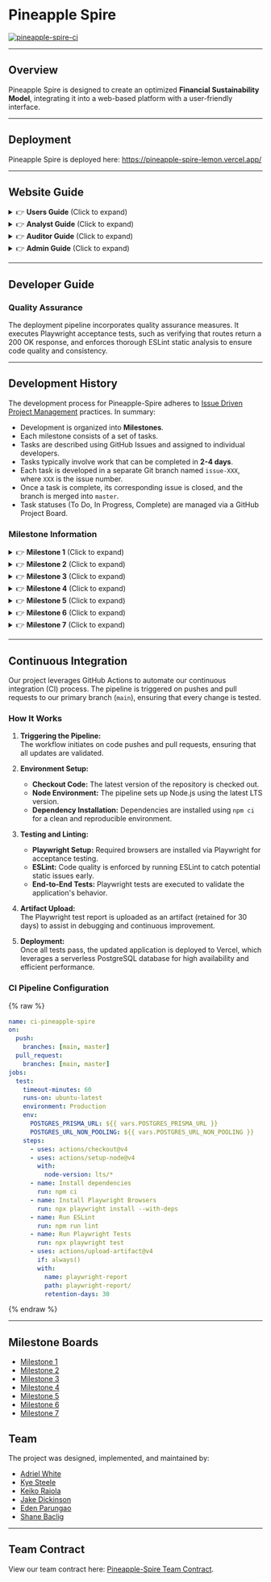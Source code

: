 # Pineapple Spire

[![pineapple-spire-ci](https://github.com/pineapple-spire/pineapple-spire/actions/workflows/ci.yml/badge.svg)](https://github.com/pineapple-spire/pineapple-spire/actions/workflows/ci.yml)

---

## Overview

Pineapple Spire is designed to create an optimized **Financial Sustainability Model**, integrating it into a web-based platform with a user-friendly interface.

---

## Deployment

Pineapple Spire is deployed here: https://pineapple-spire-lemon.vercel.app/ 

---

## Website Guide

<details>
  <summary>👉 <strong>Users Guide</strong> (Click to expand)</summary>

  <p>This section provides a walkthrough of the Pineapple Spire user interface and its capabilities.</p>

  <h3>Landing Page</h3>

  <p>When users first arrive to Pineapple Spire, they must login into their account in order to use any financial modeling tools.</p>

  <img src="images/user-guide/landing-page-no-login.png" alt="Landing Page no login" width="600px">


  <p>After users login, they will be able to use the fiscal sustainability model and the stress test tools as seen in the image below.</p>

  <img src="images/user-guide/landing-page-user-login.png" alt="Landing Page user login" width="600px">

  <h3>Sign In</h3>

  <p>To sign in, when users are on the landing page, they can click on the "Login" button located on the top right of the landing page, then click on "Sign In."</p>

  <img src="images/user-guide/user-sign-in.png" alt="Landing Page user login" width="600px">

  <p>After users click on "Sign In", it will take them to the sign in page which then they can enter their email and password for Pineapple Spire, then click on the "Sign In" button located below the email and password input.</p>

  <img src="images/user-guide/user-sign-in-page.png" alt="Landing Page user login" width="600px">  

  <h3>Sign Out</h3>

  <p>To sign out, users can click on the top right where they see their email and click "Sign Out."</p>

  <img src="images/user-guide/user-sign-out.png" alt="Sign out button" width="600px">

  <p>Then they will be presented with the option to either sign out for sure or to cancel their decision. To sign out, users can click on the left button, "Yes! Sign out." or to cancel, users can click on the right button, "Cancel."</p>

  <img src="images/user-guide/user-sign-out-confirm.png" alt="Sign out confirmation page" width="600px">

  <h3>Sign Up</h3>

  <p>If users need to make an account, from the landing page, they can click on the login button located on the top right, then click on "Sign Up" and it will take them to the sign up page. Here, users can put in their first and last name, email, username, password and then confirming their password.</p>

  <img src="images/user-guide/sign-up.png" alt="Sign up page" width="600px">

  <p>Users can also access the sign up page through the sign in page underneath the sign in button.</p>

  <img src="images/user-guide/user-sign-in-page.png" alt="Sign up page" width="600px">

  <h3>Change Password</h3>

  <p>The user is able to change their account password by clicking on their email located on the top right of the page and then clicking on the "Change Password" button.

  From there, the change password page is shown and the user will be able to change their password from there.</p>

  <img src="images/user-guide/change-password.png" alt="Change password page" width="600px">

  <h3>Financial Sustainability Model</h3>

  <p>Users can view the financial sustainability model. For each stress test, they can pick what version of the stress test they want to see and also pick how many years they want to forecast. To see the years the do not fit on the table, the user can click the next or previous buttons.</p>

  <img src="images/user-guide/sm-page.png" alt="Financial Sustainability Modal page" width="600px">

  <h3>Stress Tests Editor</h3>

  <p>Users can view the stress tests editor page. They will be able to forecast five different stress tests scenarios.

  Each scenario have different value inputs that the user can change to fit what they want to forecast.

  To view the different stress test options, the user can click on the "Stress Test 1" button and change to see other stress tests and even their custom stress tests.

  To save any changed values, the user can click on "Save Scenario" and any changes will be displayed in the graphs, tables, and the sustainability model page as well.</p>

  <img src="images/user-guide/stress-test-page.png" alt="Financial Sustainability Modal page" width="600px">

  <p>Each stress test page will also show a graph and table that will forecast the stress effects.</p>

  <img src="images/user-guide/stress-test-graphs-tables.png" alt="Financial Sustainability Modal page" width="600px">

  <p>Each stress test page will also have the option to show the residual effects.</p>

  <img src="images/user-guide/stress-test-residual.png" alt="Financial Sustainability Modal page" width="600px">

</details>

<details>
  <summary>👉 <strong>Analyst Guide</strong> (Click to expand)</summary>

  <p>This section provides a walkthrough of the Pineapple Spire analyst interface and its capabilities.

  The analyst has the same capabilities as the user with aditional features.</p>

  <h3>Financial Compilation Page</h3>

  <p>The analyst is able to use the financial compilation page. The financial compilation page features a x-year ($x \in [1, 99]$) forecast output of various financial information. Users are able to calculate their x-year forecast by choosing if they want to view their data using the average of the past three years information or use a percent multiplier from 0-100%.

  The user is able to toggle between the table view or a graph view for each financial category.

  The user is also able to choose what financial category to look at by checking on and off the boxes located on the top of the page. Users are also able to toggle on and off the heatmap.

  The user is also able to save these changes to the financial compilation page and these changes will be reflected on the sustainability model page.</p>

  <img src="images/user-guide/fc-page.png" alt="Financial Compilation page" width="600px">

  <img src="images/M7/fc-graphs.png" alt="Financial Compilation Page" width="600px">

  <h3>View Audit Data</h3>

  <p>The analyst is able to view the audited data but unable to edit the data.</p>

  <img src="images/user-guide/view-audit-data.png" alt="Viewing audited data" width="600px">

  <h3>Support Requests</h3>

  <p>The analyst is able to view support requests. They would be able to view contact messages and reported problems.

  Once these problems and messages have been addressed, the user can archive the tickets or mark them as resolved.</p>

  <img src="images/user-guide/support-requests.png" alt="Viewing audited data" width="600px">

</details>

<details>
  <summary>👉 <strong>Auditor Guide</strong> (Click to expand)</summary>

  <p>This section provides a walkthrough of the Pineapple Spire auditor interface and its capabilities.

  The auditor has the same capabilities as the user and analyst, minus the ability to view support requests. However, they are able to view and edit audited data.

  The auditor is able to view the audit data page and edit any values as needed, then save the changes.</p>

  <img src="images/user-guide/auditor-page.png" alt="Viewing audited page" width="600px">

</details>

<details>
  <summary>👉 <strong>Admin Guide</strong> (Click to expand)</summary>

  <p>This section provides a walkthrough of the Pineapple Spire admin interface and its capabilities.

  The admin has the same capabilities as the user and analyst with additional features.</p>

  <h3>Admin Page</h3>

  <p>The admin is able to view the admin page where they can see all registered users. The admin is able to change the users role or delete the users account.</p>

  <img src="images/user-guide/admin-page.png" alt="Admin page" width="600px">

</details>

---

## Developer Guide

### Quality Assurance

The deployment pipeline incorporates quality assurance measures. It executes Playwright acceptance tests, such as verifying that routes return a 200 OK response, and enforces thorough ESLint static analysis to ensure code quality and consistency.

---

## Development History

The development process for Pineapple-Spire adheres to [Issue Driven Project Management](https://courses.ics.hawaii.edu/ics414s25/modules/project-management/) practices. In summary:

- Development is organized into **Milestones**.
- Each milestone consists of a set of tasks.
- Tasks are described using GitHub Issues and assigned to individual developers.
- Tasks typically involve work that can be completed in **2-4 days**.
- Each task is developed in a separate Git branch named `issue-XXX`, where `XXX` is the issue number.
- Once a task is complete, its corresponding issue is closed, and the branch is merged into `master`.
- Task statuses (To Do, In Progress, Complete) are managed via a GitHub Project Board.

### Milestone Information

<details>
  <summary>👉 <strong>Milestone 1</strong> (Click to expand)</summary>
  <p><a href="https://github.com/orgs/pineapple-spire/projects/1">Milestone 1 Project Board</a></p>
  
  <h3>Landing Page</h3>
  <img src="images/Spire Homepage.png" alt="Landing Page" width="600px">
  
  <h3>Sign In Page</h3>
  <img src="images/Sign-In-Page.png" alt="Sign In Page" width="600px">
  
  <h3>Sign Up Page</h3>
  <img src="images/Sign-Up-Page.png" alt="Sign Up Page" width="600px">
  
  <h3>Financial Compilation Pages</h3>
  <h4>Income Statement Page</h4>
  <img src="images/fc-income-statement-page.png" alt="Financial Compilation Income Statement Page" width="600px">
  
  <h4>Costs of Goods Page</h4>
  <img src="images/fc-costs-of-goods-page.png" alt="Financial Compilation Costs of Goods Page" width="600px">
  
  <h4>Operating Expenses Page</h4>
  <img src="images/fc-operating-expenses-page.png" alt="Financial Compilation Operating Expenses Page" width="600px">
  
  <h4>Assets Page</h4>
  <img src="images/fc-assets-page.png" alt="Financial Compilation Assets Page" width="600px">
  
  <h4>Liabilities and Equity Page</h4>
  <img src="images/fc-liabilities-equity-page.png" alt="Financial Compilation Liabilities and Equity Page" width="600px">
  
  <h3>Sustainability Model Page</h3>
  <img src="images/sustainability-model.png" alt="Sustainability Model Page" width="600px">
  
  <h3>Auditor Page</h3>
  <img src="images/Auditor%20Role%20Page%20Mockup.png" alt="Auditor Page" width="600px">
  
  <h3>Stress Test Tool Page</h3>
  <img src="images/Stress Test Tool Page.png" alt="Stress Test Tool" width="600px">
  
  <h3>Stress Test 1 Page</h3>
  <img src="images/stress-test-1.png" alt="Stress Test 1" width="600px">
  
  <h3>Stress Test 2 Page</h3>
  <img src="images/stress-test-2.png" alt="Stress Test 2" width="600px">
  
  <h3>Stress Test 3 Page</h3>
  <img src="images/stress-test-3.png" alt="Stress Test 3" width="600px">
  
  <h3>Stress Test 4 Page</h3>
  <img src="images/stress-test-4.png" alt="Stress Test 4" width="600px">
  
  <h3>Stress Test 5 Page</h3>
  <img src="images/stress-test-5.png" alt="Stress Test 5" width="600px">
</details>

<details>
  <summary>👉 <strong>Milestone 2</strong> (Click to expand)</summary>
  <p><a href="https://github.com/orgs/pineapple-spire/projects/2">Milestone 2 Project Board</a></p>
  
  <h3>Landing Page</h3>
  <img src="images/M2/Landing.png" alt="Landing Page" width="600px">
  
  <h3>Sign In Page</h3>
  <img src="images/M2/Signin.png" alt="Sign In Page" width="600px">
  
  <h3>Sign Up Page</h3>
  <img src="images/M2/Signup.png" alt="Sign Up Page" width="600px">
  
  <h3>About Page</h3>
  <img src="images/M2/About.png" alt="About Page" width="600px">
  
  <h3>Financial Compilation Page</h3>
  <img src="images/M2/FC.png" alt="Financial Compilation Page" width="600px">
  
  <h3>Fiscal Sustainability Model Page</h3>
  <img src="images/M2/FSM.png" alt="Fiscal Sustainability Model Page" width="600px">
  
  <h3>Stress Test Tool Page</h3>
  <img src="images/M2/Stress.png" alt="Stress Test Tool Page" width="600px">
</details>

<details>
  <summary>👉 <strong>Milestone 3</strong> (Click to expand)</summary>
  <p><a href="https://github.com/orgs/pineapple-spire/projects/3">Milestone 3 Project Board</a></p>
  
  <h3>Landing Page</h3>
  <img src="images/M3/Landing.png" alt="Landing Page" width="600px">
  
  <h3>Sign In Page</h3>
  <img src="images/M3/Signin.png" alt="Sign In Page" width="600px">
  
  <h3>Sign Up Page</h3>
  <img src="images/M3/Signup.png" alt="Sign Up Page" width="600px">
  
  <h3>About Page</h3>
  <img src="images/M3/About.png" alt="About Page" width="600px">
  
  <h3>Financial Compilation Page</h3>
  <img src="images/M3/FC.png" alt="Financial Compilation Page" width="600px">

  <h3>Financial Compilation Options</h3>
  <img src="images/M3/FCOptions.png" alt="Financial Compilation Options" width="600px">
  
  <h3>Fiscal Sustainability Model Page</h3>
  <img src="images/M3/FSM.png" alt="Fiscal Sustainability Model Page" width="600px">

  <h3>Stress Test Tool Options</h3>

  <h4>Stress Test 1</h4>
  <img src="images/M3/Stress1.png" alt="Stress Test 1" width="600px">

  <h4>Stress Test 2</h4>
  <img src="images/M3/Stress2.png" alt="Stress Test 2" width="600px">

  <h4>Stress Test 3</h4>
  <img src="images/M3/Stress3.png" alt="Stress Test 3" width="600px">

  <h4>Stress Test 4</h4>
  <img src="images/M3/Stress4.png" alt="Stress Test 4" width="600px">

  <h4>Stress Test 5</h4>
  <img src="images/M3/Stress5.png" alt="Stress Test 5" width="600px">

  <h3>Registered Users Page (Admin)</h3>
  <img src="images/M3/RegisteredUsers.png" alt="Registered Users Page (Admin)" width="600px">
</details>

<details>
  <summary>👉 <strong>Milestone 4</strong> (Click to expand)</summary>
  <p><a href="https://github.com/orgs/pineapple-spire/projects/5">Milestone 4 Project Board</a></p>
  
  <h3>Landing Page</h3>
  <img src="images/M4/landing.png" alt="Landing Page" width="600px">
  
  <h3>Sign In Page</h3>
  <img src="images/M4/signin.png" alt="Sign In Page" width="600px">
  
  <h3>Sign Up Page</h3>
  <img src="images/M4/signup.png" alt="Sign Up Page" width="600px">
  
  <h3>About Page</h3>
  <img src="images/M4/about.png" alt="About Page" width="600px">
  
  <h3>Financial Compilation Page</h3>
  <img src="images/M4/fc.png" alt="Financial Compilation Page" width="600px">
  
  <h3>Fiscal Sustainability Model Page</h3>
  <img src="images/M4/fsm.png" alt="Fiscal Sustainability Model Page" width="600px">

  <h3>Stress Test Tool Options</h3>

  <h4>Stress Test 1</h4>
  <div>
    <strong>Example 1</strong>
    <br/>
    <img src="images/M4/s1a.png" alt="Stress Test 1 (a)" width="600px">
  </div>
  <div>
    <strong>Example 2</strong>
    <br/>
    <img src="images/M4/s1b.png" alt="Stress Test 1 (b)" width="600px">
  </div>
  <h4>Stress Test 2</h4>
  <img src="images/M4/s2.png" alt="Stress Test 2" width="600px">

  <h4>Stress Test 3</h4>
  <img src="images/M4/s3.png" alt="Stress Test 3" width="600px">

  <h4>Stress Test 4</h4>
  <img src="images/M4/s4.png" alt="Stress Test 4" width="600px">

  <h4>Stress Test 5</h4>
  <img src="images/M4/s5.png" alt="Stress Test 5" width="600px">
</details>

<details>
  <summary>👉 <strong>Milestone 5</strong> (Click to expand)</summary>
  <p><a href="https://github.com/orgs/pineapple-spire/projects/7">Milestone 5 Project Board</a></p>
  
  <h3>Landing Page</h3>
  <h4>Unauthenticated</h4>
  <img src="images/M5/landing1.png" alt="Landing Page Unauth" width="600px">
  <h4>Authenticated</h4>
  <img src="images/M5/landing2.png" alt="Landing Page Auth" width="600px">
  
  <h3>Sign In Page</h3>
  <img src="images/M5/signin.png" alt="Sign In Page" width="600px">
  
  <h3>Sign Up Page</h3>
  <img src="images/M5/signup.png" alt="Sign Up Page" width="600px">
  
  <h3>About Page</h3>
  <img src="images/M5/about.png" alt="About Page" width="600px">

  <h3>Admin Page</h3>
  <img src="images/M5/admin.png" alt="Admin Page" width="600px">

  <h3>Audit Page</h3>
  <img src="images/M5/audit.png" alt="Audit Page" width="600px">
  
  <h3>Financial Compilation Page</h3>
  <img src="images/M5/fc.png" alt="Financial Compilation Page" width="600px">
  
  <h3>Fiscal Sustainability Model Page</h3>
  <img src="images/M5/fsm.png" alt="Fiscal Sustainability Model Page" width="600px">

  <h3>Contact Us Page</h3>
  <img src="images/M5/contact.png" alt="Contact Page" width="600px">

  <h3>Report A Problem Page</h3>
  <img src="images/M5/report.png" alt="Report Page" width="600px">

  <h3>Stress Test Tool Options</h3>
  <img src="images/M5/stress.png" alt="Contact Page" width="600px">
</details>


<details>
  <summary>👉 <strong>Milestone 6</strong> (Click to expand)</summary>
  <p><a href="https://github.com/orgs/pineapple-spire/projects/8">Milestone 6 Project Board</a></p>
  
  <h3>Landing Page</h3>
  <img src="images/M6/landing.png" alt="Landing Page Unauth" width="600px">
  
  <h3>Sign In Page</h3>
  <img src="images/M6/signin.png" alt="Sign In Page" width="600px">
  
  <h3>Sign Up Page</h3>
  <img src="images/M6/signup.png" alt="Sign Up Page" width="600px">

  <h3>Change Password</h3>
  <img src="images/M6/change.png" alt="Change Pwd Page" width="600px">

  <h3>Admin Page</h3>
  <img src="images/M6/admin.png" alt="Admin Page" width="600px">

  <h3>Audit Page</h3>
  <img src="images/M6/audit.png" alt="Audit Page" width="600px">
  
  <h3>Financial Compilation Page</h3>
  <img src="images/M6/fc.png" alt="Financial Compilation Page" width="600px">
  
  <h3>Fiscal Sustainability Model Page</h3>
  <img src="images/M6/fsm.png" alt="Fiscal Sustainability Model Page" width="600px">

  <h3>Contact Us Page</h3>
  <img src="images/M6/contact.png" alt="Contact Page" width="600px">

  <h3>Report A Problem Page</h3>
  <img src="images/M6/report.png" alt="Report Page" width="600px">

  <h3>Stress Test Tool Options</h3>
  <img src="images/M6/stress.png" alt="Contact Page" width="600px">
</details>

<details>
  <summary>👉 <strong>Milestone 7</strong> (Click to expand)</summary>
  <p><a href="https://github.com/orgs/pineapple-spire/projects/9">Milestone 7 Project Board</a></p>
  
  <h3>Landing Page</h3>
  <img src="images/M7/landing-page-user-login.png" alt="Landing Page" width="600px">
  
  <h3>Sign In Page</h3>
  <img src="images/M7/user-sign-in-page.png" alt="Sign In Page" width="600px">
  
  <h3>Sign Up Page</h3>
  <img src="images/M7/sign-up.png" alt="Sign Up Page" width="600px">

  <h3>Change Password</h3>
  <img src="images/M7/change-password.png" alt="Change Pwd Page" width="600px">

  <h3>Admin Page</h3>
  <img src="images/M7/admin-page.png" alt="Admin Page" width="600px">

  <h3>Audit Page</h3>
  <img src="images/M7/auditor-page.png" alt="Audit Page" width="600px">
  
  <h3>Financial Compilation Page</h3>
  <img src="images/M7/fc-page.png" alt="Financial Compilation Page" width="600px">
  <img src="images/M7/fc-graphs.png" alt="Financial Compilation Page" width="600px">
  
  <h3>Fiscal Sustainability Model Page</h3>
  <img src="images/M7/sm-page.png" alt="Fiscal Sustainability Model Page" width="600px">

  <h3>Contact Us Page</h3>
  <img src="images/M6/contact.png" alt="Contact Page" width="600px">

  <h3>Report A Problem Page</h3>
  <img src="images/M6/report.png" alt="Report Page" width="600px">

  <h3>Stress Test Tool Options</h3>
  <img src="images/M7/stress-test-page.png" alt="Contact Page" width="600px">
  <img src="images/M7/stress-test-graphs-tables.png" alt="Contact Page" width="600px">
  <img src="images/M7/stress-test-residual.png" alt="Contact Page" width="600px">
</details>

---

## Continuous Integration

Our project leverages GitHub Actions to automate our continuous integration (CI) process. The pipeline is triggered on pushes and pull requests to our primary branch (`main`), ensuring that every change is tested.

### How It Works

1. **Triggering the Pipeline:**  
   The workflow initiates on code pushes and pull requests, ensuring that all updates are validated.

2. **Environment Setup:**  
   - **Checkout Code:** The latest version of the repository is checked out.
   - **Node Environment:** The pipeline sets up Node.js using the latest LTS version.
   - **Dependency Installation:** Dependencies are installed using `npm ci` for a clean and reproducible environment.

3. **Testing and Linting:**  
   - **Playwright Setup:** Required browsers are installed via Playwright for acceptance testing.
   - **ESLint:** Code quality is enforced by running ESLint to catch potential static issues early.
   - **End-to-End Tests:** Playwright tests are executed to validate the application's behavior.

4. **Artifact Upload:**  
   The Playwright test report is uploaded as an artifact (retained for 30 days) to assist in debugging and continuous improvement.

5. **Deployment:**  
   Once all tests pass, the updated application is deployed to Vercel, which leverages a serverless PostgreSQL database for high availability and efficient performance.

### CI Pipeline Configuration

{% raw %}
```yaml
name: ci-pineapple-spire
on:
  push:
    branches: [main, master]
  pull_request:
    branches: [main, master]
jobs:
  test:
    timeout-minutes: 60
    runs-on: ubuntu-latest
    environment: Production
    env:
      POSTGRES_PRISMA_URL: ${{ vars.POSTGRES_PRISMA_URL }}
      POSTGRES_URL_NON_POOLING: ${{ vars.POSTGRES_URL_NON_POOLING }}
    steps:
      - uses: actions/checkout@v4
      - uses: actions/setup-node@v4
        with:
          node-version: lts/*
      - name: Install dependencies
        run: npm ci
      - name: Install Playwright Browsers
        run: npx playwright install --with-deps
      - name: Run ESLint
        run: npm run lint
      - name: Run Playwright Tests
        run: npx playwright test
      - uses: actions/upload-artifact@v4
        if: always()
        with:
          name: playwright-report
          path: playwright-report/
          retention-days: 30
```
{% endraw %}

---

## Milestone Boards

<ul>
  <li><a href="https://github.com/orgs/pineapple-spire/projects/1">Milestone 1</a></li>
  <li><a href="https://github.com/orgs/pineapple-spire/projects/2">Milestone 2</a></li>
  <li><a href="https://github.com/orgs/pineapple-spire/projects/3">Milestone 3</a></li>
  <li><a href="https://github.com/orgs/pineapple-spire/projects/5">Milestone 4</a></li>
  <li><a href="https://github.com/orgs/pineapple-spire/projects/7">Milestone 5</a></li>
  <li><a href="https://github.com/orgs/pineapple-spire/projects/8">Milestone 6</a></li>
  <li><a href="https://github.com/orgs/pineapple-spire/projects/9">Milestone 7</a></li>
</ul>

## Team

The project was designed, implemented, and maintained by:

- [Adriel White](https://adrielwhite.github.io/)
- [Kye Steele](https://kyesteele.github.io/)
- [Keiko Raiola](https://keikotr.github.io/)
- [Jake Dickinson](https://jaked332.github.io/)
- [Eden Parungao](https://edenkp.github.io/)
- [Shane Baclig](https://uhm-shaneb.github.io/)

---

## Team Contract

View our team contract here: [Pineapple-Spire Team Contract](https://docs.google.com/document/d/1FcM9N-iCkzPbdlifyuLXAwvtmEhThMv8Lw95GmEuUC8/edit?usp=sharing).
